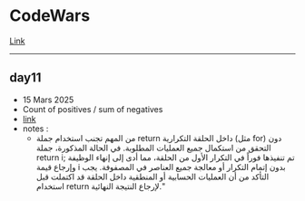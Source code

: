 # CodeWars
[Link ](https://www.codewars.com/kata/576bb71bbbcf0951d5000044)

---

## day11 
* 15 Mars 2025
*  Count of positives / sum of negatives
*  [link](https://www.codewars.com/kata/576bb71bbbcf0951d5000044)
* notes : 
    * من المهم تجنب استخدام جملة return داخل الحلقة التكرارية (مثل for) دون التحقق من استكمال جميع العمليات المطلوبة. في الحالة المذكورة، جملة return i; تم تنفيذها فوراً في التكرار الأول من الحلقة، مما أدى إلى إنهاء الوظيفة وإرجاع قيمة i بدون إتمام التكرار أو معالجة جميع العناصر في المصفوفة. يجب التأكد من أن العمليات الحسابية أو المنطقية داخل الحلقة قد اكتملت قبل استخدام return لإرجاع النتيجة النهائية."


